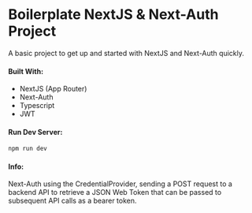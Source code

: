 
# Boilerplate NextJS & Next-Auth Project

A basic project to get up and started with NextJS and Next-Auth quickly. 

#### Built With:
- NextJS (App Router)
- Next-Auth
- Typescript
- JWT


#### Run Dev Server:
```bash
npm run dev
```


#### Info:
Next-Auth using the CredentialProvider, sending a POST request to a backend API to retrieve a JSON Web Token that can be passed to subsequent API calls as a bearer token.